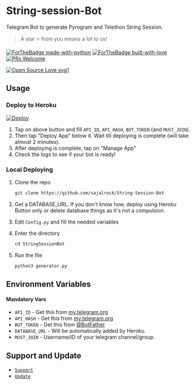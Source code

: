 # String-session-Bot
Telegram Bot to generate Pyrogram and Telethon String Session.

> A star ⭐ from you means a lot to us!

[![ForTheBadge made-with-python](http://ForTheBadge.com/images/badges/made-with-python.svg)](https://www.python.org/)  [![ForTheBadge built-with-love](http://ForTheBadge.com/images/badges/built-with-love.svg)](https://github.com/sajalrock)  [![PRs Welcome](https://img.shields.io/badge/PRs-welcome-brightgreen.svg?style=flat-square)](http://makeapullrequest.com)

[![Open Source Love svg1](https://badges.frapsoft.com/os/v1/open-source.svg?v=103)](https://github.com/ellerbrock/open-source-badges/)

## Usage

### Deploy to Heroku

[![Deploy](https://www.herokucdn.com/deploy/button.svg)](https://heroku.com/deploy?template=https://github.com/sajalrock/String-session-Bot)

1. Tap on above button and fill `API_ID`, `API_HASH`, `BOT_TOKEN` (and `MUST_JOIN`).
2. Then tap "Deploy App" below it. Wait till deploying is complete (will take atmost 2 minutes).
3. After deploying is complete, tap on "Manage App"
4. Check the logs to see if your bot is ready!

### Local Deploying

1. Clone the repo
   ```markdown
   git clone https://github.com/sajalrock/String-Session-Bot
   ```
2. Get a DATABASE_URL. If you don't know how, deploy using Heroku Button only or delete database things as it's not a compulsion.
   
3. Edit `Config.py` and fill the needed variables

4. Enter the directory
   ```markdown
   cd StringSessionBot
   ```
5. Run the file
   ```markdown
   python3 generator.py
   ```

## Environment Variables

#### Mandatory Vars

- `API_ID` - Get this from [my.telegram.org](https://my.telegram.org/auth)
- `API_HASH` - Get this from [my.telegram.org](https://my.telegram.org/auth)
- `BOT_TOKEN` - Get this from [@BotFather](https://t.me/BotFather)
- `DATABASE_URL` - Will be automatically added by Heroku.
- `MUST_JOIN` - Username/ID of your telegram channel/group.

## Support and Update
- [`Support` ](https://t.me/nouseridfound)
- [`Update` ](https://t.me/nouseridfound)
